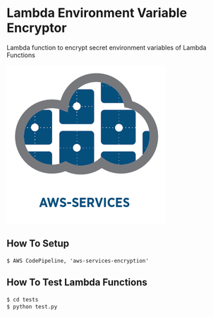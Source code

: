 
# Lambda Environment Variable Encryptor

Lambda function to encrypt secret environment variables of Lambda Functions

![aws-services][aws-services-image]

## How To Setup

    $ AWS CodePipeline, 'aws-services-encryption'


## How To Test Lambda Functions

    $ cd tests
    $ python test.py

[aws-services-image]: ./docs/images/logo.png?raw=true
